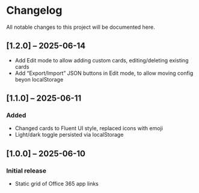 # Changelog
All notable changes to this project will be documented here.

## [1.2.0] – 2025-06-14
- Add Edit mode to allow adding custom cards, editing/deleting existing cards 
- Add “Export/Import” JSON buttons in Edit mode, to allow moving config beyon localStorage

## [1.1.0] – 2025-06-11
### Added
- Changed cards to Fluent UI style, replaced icons with emoji
- Light/dark toggle persisted via localStorage

## [1.0.0] – 2025-06-10
### Initial release
- Static grid of Office 365 app links
